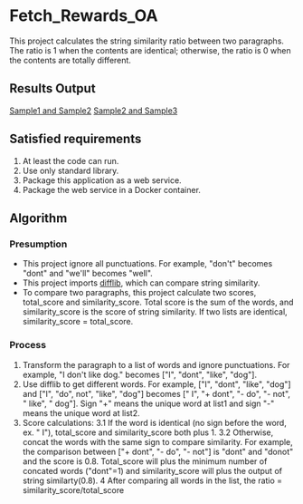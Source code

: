 # Fetch_Rewards_OA
This project calculates the string similarity ratio between two paragraphs. The ratio is 1 when the contents are identical; otherwise, the ratio is 0 when the contents are totally different. 

## Results Output
[Sample1 and Sample2](../pic/s1_vs_s2.png)
[Sample2 and Sample3](../pic/s2_vs_s3.png)
## Satisfied requirements
1. At least the code can run.
2. Use only standard library.
3. Package this application as a web service.
4. Package the web service in a Docker container.


## Algorithm
### Presumption
- This project ignore all punctuations. For example, "don't" becomes "dont" and "we'll" becomes "well".
- This project imports [difflib](https://docs.python.org/3/library/difflib.html), which can compare string similarity.
- To compare two paragraphs, this project calculate two scores, total_score and similarity_score. Total score is the sum of the words, and similarity_score is the score of string similarity. If two lists are identical, similarity_score = total_score. 

### Process
1. Transform the paragraph to a list of words and ignore punctuations. For example, "I don't like dog." becomes ["I", "dont", "like", "dog"].
2. Use difflib to get different words. For example, ["I", "dont", "like", "dog"] and ["I", "do", not", "like", "dog"] becomes [" I", "+ dont", "- do", "- not", " like", " dog"]. Sign "+" means the unique word at list1 and sign "-" means the unique word at list2.
3. Score calculations: 
3.1 If the word is identical (no sign before the word, ex. " I"), total_score and similarity_score both plus 1.
3.2 Otherwise, concat the words with the same sign to compare similarity. For example, the comparison between ["+ dont", "- do", "- not"] is "dont" and "donot" and the score is 0.8. Total_score will plus the minimum number of concated words ("dont"=1) and similarity_score will plus the output of string similarty(0.8).
4 After comparing all words in the list, the ratio = similarity_score/total_score

